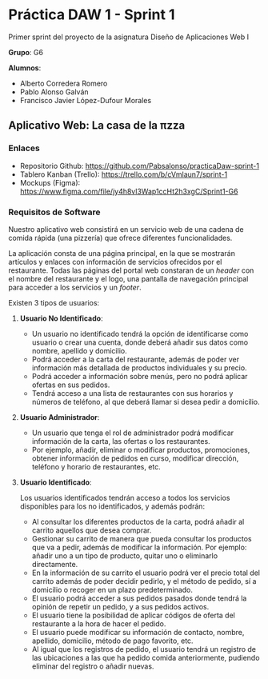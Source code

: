 # Práctica DAW 1 - Sprint 1 



Primer sprint del proyecto de la asignatura Diseño de Aplicaciones Web I

**Grupo**: G6

**Alumnos**:

* Alberto Corredera Romero
* Pablo Alonso Galván
* Francisco Javier López-Dufour Morales



## Aplicativo Web: La casa de la πzza



### Enlaces

* Repositorio Github: https://github.com/Pabsalonso/practicaDaw-sprint-1
* Tablero Kanban (Trello): https://trello.com/b/cVmlaun7/sprint-1
* Mockups (Figma): https://www.figma.com/file/jy4h8vl3Wap1ccHt2h3xgC/Sprint1-G6 



### Requisitos de Software

Nuestro aplicativo web consistirá en un servicio web de una cadena de comida rápida (una pizzería) que ofrece diferentes funcionalidades. 

La aplicación consta de una página principal, en la que se mostrarán artículos y enlaces con información de servicios ofrecidos por el restaurante. Todas las páginas del portal web constaran de un _header_ con el nombre del restaurante y el logo, una pantalla de navegación principal para acceder a los servicios y un _footer_. 

Existen 3 tipos de usuarios: 

1. **Usuario No Identificado**: 
   * Un usuario no identificado tendrá la opción de identificarse como usuario o crear una cuenta, donde deberá añadir sus datos como nombre, apellido y domicilio. 
   * Podrá acceder a la carta del restaurante, además de poder ver información más detallada de productos individuales y su precio. 
   * Podrá acceder a información sobre menús, pero no podrá aplicar ofertas en sus pedidos. 
   * Tendrá acceso a una lista de restaurantes con sus horarios y números de teléfono, al que deberá llamar si desea pedir a domicilio. 

2. **Usuario Administrador**:

   *  Un usuario que tenga el rol de administrador podrá modificar información de la carta, las ofertas o los restaurantes. 
   * Por ejemplo, añadir, eliminar o modificar productos, promociones, obtener información de pedidos en curso, modificar dirección, teléfono y horario de restaurantes, etc.

3. **Usuario Identificado**:

   Los usuarios identificados tendrán acceso a todos los servicios disponibles para los no identificados, y además podrán: 

   * Al consultar los diferentes productos de la carta, podrá añadir al carrito aquellos que desea comprar. 
   * Gestionar su carrito de manera que pueda consultar los productos que va a pedir, además de modificar la información. Por ejemplo: añadir uno a un tipo de producto, quitar uno o eliminarlo directamente. 
   * En la información de su carrito el usuario podrá ver el precio total del carrito además de poder decidir pedirlo, y el método de pedido, sí a domicilio o recoger en un plazo predeterminado. 
   * El usuario podrá acceder a sus pedidos pasados donde tendrá la opinión de repetir un pedido, y a sus pedidos activos. 
   * El usuario tiene la posibilidad de aplicar códigos de oferta del restaurante a la hora de hacer el pedido. 
   * El usuario puede modificar su información de contacto, nombre, apellido, domicilio, método de pago favorito, etc. 
   * Al igual que los registros de pedido, el usuario tendrá un registro de las ubicaciones a las que ha pedido comida anteriormente, pudiendo eliminar del registro o añadir nuevas. 
